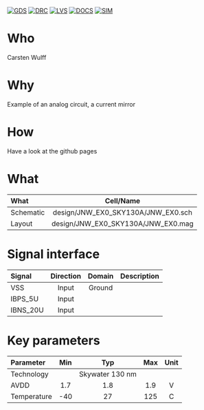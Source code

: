 
[![GDS](../../actions/workflows/gds.yaml/badge.svg)](../../actions/workflows/gds.yaml)
[![DRC](../../actions/workflows/drc.yaml/badge.svg)](../../actions/workflows/drc.yaml)
[![LVS](../../actions/workflows/lvs.yaml/badge.svg)](../../actions/workflows/lvs.yaml)
[![DOCS](../../actions/workflows/docs.yaml/badge.svg)](../../actions/workflows/docs.yaml)
[![SIM](../../actions/workflows/sim.yaml/badge.svg)](../../actions/workflows/sim.yaml)

# Who
Carsten Wulff

# Why
 
Example of an analog circuit, a current mirror

# How

Have a look at the github pages  


# What

| What            |        Cell/Name |
| :-              |  :-:       |
| Schematic       | design/JNW_EX0_SKY130A/JNW_EX0.sch |
| Layout          | design/JNW_EX0_SKY130A/JNW_EX0.mag |


# Signal interface

| Signal   | Direction | Domain | Description |
|:---------|:---------:|:------:|:------------|
| VSS      | Input     | Ground |             |
| IBPS_5U  | Input     |        |             |
| IBNS_20U | Input     |        |             |



# Key parameters

| Parameter   | Min | Typ             | Max | Unit |
|:------------|:---:|:---------------:|:---:|:----:|
| Technology  |     | Skywater 130 nm |     |      |
| AVDD        | 1.7 | 1.8             | 1.9 | V    |
| Temperature | -40 | 27              | 125 | C    |
